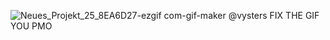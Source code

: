 ![Neues_Projekt_25_8EA6D27-ezgif com-gif-maker](https://github.com/user-attachments/assets/b9e5ed3a-48cb-4fdd-b17b-66655e6e355c)
@vysters FIX THE GIF YOU PMO
